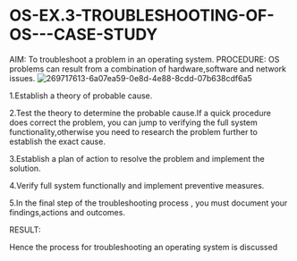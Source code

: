 # OS-EX.3-TROUBLESHOOTING-OF-OS---CASE-STUDY

AIM:
To troubleshoot a problem in an operating system.
PROCEDURE:
OS problems can result from a combination of hardware,software and network issues. 
![269717613-6a07ea59-0e8d-4e88-8cdd-07b638cdf6a5](https://github.com/kavyasenthamarai/OS-EX.3-TROUBLESHOOTING-OF-OS---CASE-STUDY/assets/118668727/2ecf2259-42a2-4add-8acd-83a1d8e50280)

1.Establish a theory of probable cause.

2.Test the theory to determine the probable cause.If a quick procedure does correct the problem, you can jump to verifying the full system functionality,otherwise you need to research the problem further to establish the exact cause. 

3.Establish a plan of action to resolve the problem and implement the solution.
   
4.Verify full system functionally and implement preventive measures.
   
5.In the final step of the troubleshooting process , you must document your findings,actions and outcomes.

RESULT:

Hence the process for troubleshooting an operating system is discussed
